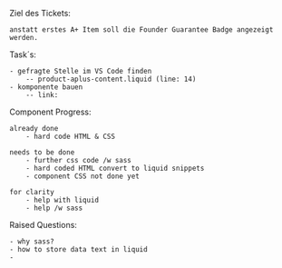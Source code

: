 Ziel des Tickets:

    anstatt erstes A+ Item soll die Founder Guarantee Badge angezeigt werden.

Task´s:

    - gefragte Stelle im VS Code finden
        -- product-aplus-content.liquid (line: 14)
    - komponente bauen
        -- link: 

Component Progress:

    already done
        - hard code HTML & CSS

    needs to be done
        - further css code /w sass
        - hard coded HTML convert to liquid snippets
        - component CSS not done yet

    for clarity
        - help with liquid
        - help /w sass

Raised Questions:

    - why sass?
    - how to store data text in liquid
    - 
